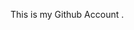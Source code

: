 This is my Github Account .

<!---
donairres/donairres is a ✨ special ✨ repository because its `README.md` (this file) appears on your GitHub profile.
You can click the Preview link to take a look at your changes.
--->
